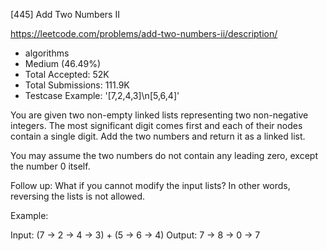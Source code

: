 [445] Add Two Numbers II  

https://leetcode.com/problems/add-two-numbers-ii/description/

* algorithms
* Medium (46.49%)
* Total Accepted:    52K
* Total Submissions: 111.9K
* Testcase Example:  '[7,2,4,3]\n[5,6,4]'

You are given two non-empty linked lists representing two non-negative integers. The most significant digit comes first and each of their nodes contain a single digit. Add the two numbers and return it as a linked list.

You may assume the two numbers do not contain any leading zero, except the number 0 itself.

Follow up:
What if you cannot modify the input lists? In other words, reversing the lists is not allowed.



Example:

Input: (7 -> 2 -> 4 -> 3) + (5 -> 6 -> 4)
Output: 7 -> 8 -> 0 -> 7


